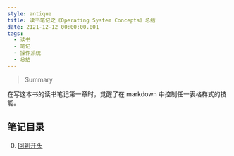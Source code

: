 ```yaml
---
style: antique
title: 读书笔记之《Operating System Concepts》总结
date: 2121-12-12 00:00:00.001
tags:
  - 读书
  - 笔记
  - 操作系统
  - 总结
---
```


> Summary

在写这本书的读书笔记第一章时，觉醒了在 markdown 中控制任一表格样式的技能。

## 笔记目录

0. [回到开头](scroll-to-the-very-top)
